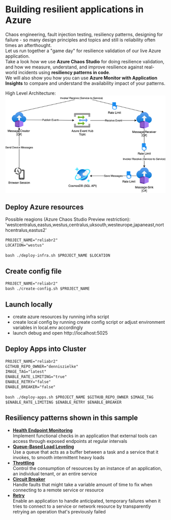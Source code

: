 # Building resilient applications in Azure


Chaos engineering, fault injection testing, resiliency patterns, designing for failure - so many design principles and topics and still is reliability often times an afterthought.  
Let us run together a "game day" for resilience validation of our live Azure application.  
Take a look how we use **Azure Chaos Studio** for doing resilience validation, and how we measure, understand, and improve resilience against real-world incidents using **resiliency patterns in code**.  
We will also show you how you can use **Azure Monitor with Application Insights** to compare and understand the availability impact of your patterns.

High Level Architecture:
![](/architecture.png)


## Deploy Azure resources
Possible reagions (Azure Chaos Studio Preview restriction):  
'westcentralus,eastus,westus,centralus,uksouth,westeurope,japaneast,northcentralus,eastus2'

```
PROJECT_NAME="reliabr2"
LOCATION="westus"

bash ./deploy-infra.sh $PROJECT_NAME $LOCATION

```

## Create config file
```
PROJECT_NAME="reliabr2"
bash ./create-config.sh $PROJECT_NAME
```

## Launch locally
- create azure resources by running infra script 
- create local config by running create config script or adjust environment variables in local.env accordingly
- launch debug and open http://localhost:5025


## Deploy Apps into Cluster

```
PROJECT_NAME="reliabr2"
GITHUB_REPO_OWNER="denniszielke"
IMAGE_TAG="latest"
ENABLE_RATE_LIMITING="true"
ENABLE_RETRY="false"
ENABLE_BREAKER="false"

bash ./deploy-apps.sh $PROJECT_NAME $GITHUB_REPO_OWNER $IMAGE_TAG $ENABLE_RATE_LIMITING $ENABLE_RETRY $ENABLE_BREAKER

```

## Resiliency patterns shown in this sample

* [**Health Endpoint Monitoring**](https://docs.microsoft.com/en-us/azure/architecture/patterns/health-endpoint-monitoring)  
  Implement functional checks in an application that external tools can access through exposed endpoints at regular intervals
* [**Queue-Based Load Leveling**](https://docs.microsoft.com/en-us/azure/architecture/patterns/queue-based-load-leveling)   
  Use a queue that acts as a buffer between a task and a service that it invokes, to smooth intermittent heavy loads
* [**Throttling**](https://docs.microsoft.com/en-us/azure/architecture/patterns/throttling)  
  Control the consumption of resources by an instance of an application, an individual tenant, or an entire service
* [**Circuit Breaker**](https://docs.microsoft.com/en-us/azure/architecture/patterns/circuit-breaker)  
  Handle faults that might take a variable amount of time to fix when connecting to a remote service or resource
* [**Retry**](https://docs.microsoft.com/en-us/azure/architecture/patterns/retry)  
  Enable an application to handle anticipated, temporary failures when it tries to connect to a service or network resource by transparently retrying an operation that's previously failed
